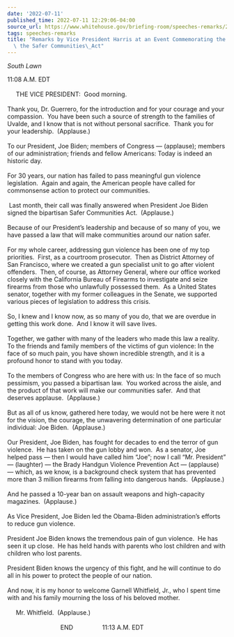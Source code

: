 ```yaml
---
date: '2022-07-11'
published_time: 2022-07-11 12:29:06-04:00
source_url: https://www.whitehouse.gov/briefing-room/speeches-remarks/2022/07/11/remarks-by-vice-president-harris-at-an-event-commemorating-the-passage-of-the-safer-communities-act/
tags: speeches-remarks
title: "Remarks by Vice President Harris at an Event Commemorating the Passage of\
  \ the Safer Communities\_Act"
---
```

 
*South Lawn*

11:08 A.M. EDT  
   
     THE VICE PRESIDENT:  Good morning.   
   
Thank you, Dr. Guerrero, for the introduction and for your courage and
your compassion.  You have been such a source of strength to the
families of Uvalde, and I know that is not without personal sacrifice. 
Thank you for your leadership.  (Applause.)  
   
To our President, Joe Biden; members of Congress — (applause); members
of our administration; friends and fellow Americans: Today is indeed an
historic day.   
   
For 30 years, our nation has failed to pass meaningful gun violence
legislation.  Again and again, the American people have called for
commonsense action to protect our communities.   
   
 Last month, their call was finally answered when President Joe Biden
signed the bipartisan Safer Communities Act.  (Applause.)  
   
Because of our President’s leadership and because of so many of you, we
have passed a law that will make communities around our nation safer.  
   
For my whole career, addressing gun violence has been one of my top
priorities.  First, as a courtroom prosecutor.  Then as District
Attorney of San Francisco, where we created a gun specialist unit to go
after violent offenders.  Then, of course, as Attorney General, where
our office worked closely with the California Bureau of Firearms to
investigate and seize firearms from those who unlawfully possessed
them.  As a United States senator, together with my former colleagues in
the Senate, we supported various pieces of legislation to address this
crisis.   
   
So, I knew and I know now, as so many of you do, that we are overdue in
getting this work done.  And I know it will save lives.   
   
Together, we gather with many of the leaders who made this law a
reality.  To the friends and family members of the victims of gun
violence: In the face of so much pain, you have shown incredible
strength, and it is a profound honor to stand with you today.   
   
To the members of Congress who are here with us: In the face of so much
pessimism, you passed a bipartisan law.  You worked across the aisle,
and the product of that work will make our communities safer.  And that
deserves applause.  (Applause.)  
   
But as all of us know, gathered here today, we would not be here were it
not for the vision, the courage, the unwavering determination of one
particular individual: Joe Biden.  (Applause.)  
   
Our President, Joe Biden, has fought for decades to end the terror of
gun violence.  He has taken on the gun lobby and won.  As a senator, Joe
helped pass — then I would have called him “Joe”; now I call “Mr.
President” — (laughter) — the Brady Handgun Violence Prevention Act —
(applause) — which, as we know, is a background check system that has
prevented more than 3 million firearms from falling into dangerous
hands.  (Applause.)   
   
And he passed a 10-year ban on assault weapons and high-capacity
magazines.  (Applause.)  
   
As Vice President, Joe Biden led the Obama-Biden administration’s
efforts to reduce gun violence.   
   
President Joe Biden knows the tremendous pain of gun violence.  He has
seen it up close.  He has held hands with parents who lost children and
with children who lost parents.   
   
President Biden knows the urgency of this fight, and he will continue to
do all in his power to protect the people of our nation.   
   
And now, it is my honor to welcome Garnell Whitfield, Jr., who I spent
time with and his family mourning the loss of his beloved mother.  
   
     Mr. Whitfield.  (Applause.)  
   
                               END                 11:13 A.M. EDT
